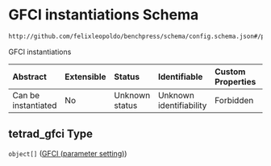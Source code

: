 # GFCI instantiations Schema

```txt
http://github.com/felixleopoldo/benchpress/schema/config.schema.json#/properties/resources/properties/structure_learning_algorithms/properties/tetrad_gfci
```

GFCI instantiations

| Abstract            | Extensible | Status         | Identifiable            | Custom Properties | Additional Properties | Access Restrictions | Defined In                                                       |
| :------------------ | :--------- | :------------- | :---------------------- | :---------------- | :-------------------- | :------------------ | :--------------------------------------------------------------- |
| Can be instantiated | No         | Unknown status | Unknown identifiability | Forbidden         | Allowed               | none                | [config.schema.json*](config.schema.json "open original schema") |

## tetrad_gfci Type

`object[]` ([GFCI (parameter setting)](config-definitions-gfci-parameter-setting.md))

